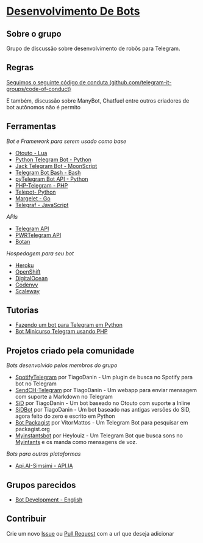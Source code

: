 # [Desenvolvimento De Bots](https://telegram.me/DesenvolvimentoDeBots)

## Sobre o grupo
Grupo de discussão sobre desenvolvimento de robôs para Telegram.

## Regras
[Seguimos o seguinte código de conduta (github.com/telegram-it-groups/code-of-conduct)](https://github.com/telegram-it-groups/code-of-conduct)

E também, discussão sobre ManyBot, Chatfuel entre outros criadores de bot autônomos não é permito

## Ferramentas
*Bot e Framework para serem usado como base*
- [Otouto - Lua](https://github.com/topkecleon/otouto)
- [Python Telegram Bot - Python](https://github.com/python-telegram-bot/python-telegram-bot)
- [Jack Telegram Bot - MoonScript](https://github.com/Imandaneshi/jack-telegram-bot)
- [Telegram Bot Bash - Bash](https://github.com/topkecleon/telegram-bot-bash)
- [pyTelegram Bot API - Python](https://github.com/eternnoir/pyTelegramBotAPI)
- [PHP-Telegram - PHP](https://github.com/resistencia-rio/PHP-Telegram)
- [Telepot- Python](https://github.com/nickoala/telepot)
- [Margelet - Go](https://github.com/zhulik/margelet)
- [Telegraf - JavaScript](https://github.com/telegraf/telegraf)

*APIs*
- [Telegram API](https://core.telegram.org/bots/api)
- [PWRTelegram API](http://pwrtelegram.xyz/)
- [Botan](http://botan.io/)

*Hospedagem para seu bot*
- [Heroku](https://www.heroku.com/)
- [OpenShift](https://www.openshift.com/)
- [DigitalOcean](https://www.digitalocean.com/)
- [Codenvy](https://codenvy.com/)
- [Scaleway](https://www.scaleway.com/)

## Tutorias
- [Fazendo um bot para Telegram em Python](https://juliarizza.wordpress.com/2016/08/06/fazendo-um-bot-para-telegram-em-python/)
- [Bot Minicurso Telegram usando PHP](https://github.com/vitormattos/bot-minicurso-telegram)

## Projetos criado pela comunidade
*Bots desenvolvido pelos membros do grupo*
- [SpotifyTelegram](https://github.com/TiagoDanin/SpotifyTelegram) por TiagoDanin - Um plugin de busca no Spotify para bot no Telegram
- [SendCH-Telegram](https://github.com/TiagoDanin/SendCH-Telegram) por TiagoDanin - Um webapp para enviar mensagem com suporte a Markdown no Telegram
- [SiD](https://github.com/TiagoDanin/SiD) por TiagoDanin - Um bot baseado no Otouto com suporte a Inline
- [SiDBot](https://github.com/TiagoDanin/SiDBot) por TiagoDanin - Um bot baseado nas antigas versões do SiD, agora feito do zero e escrito em Python
- [Bot Packagist](https://github.com/vitormattos/bot-packagist) por VitorMattos - Um Telegram Bot para pesquisar em packagist.org
- [Myinstantsbot](https://github.com/heylouiz/myinstantsbot) por Heylouiz - Um Telegram Bot que busca sons no [Myintants](www.myinstants.com) e os manda como mensagens de voz.

*Bots para outras plataformas*
- [Api.AI-Simsimi - API.IA](https://github.com/VycktorStark/Api.AI-Simsimi)

## Grupos parecidos
- [Bot Development - English](https://telegram.me/BotDevelopment)

## Contribuir
Crie um novo [Issue](https://github.com/TiagoDanin/DesenvolvimentoDeBots/issues/new) ou [Pull Request](https://github.com/TiagoDanin/DesenvolvimentoDeBots/compare) com a url que deseja adicionar 
